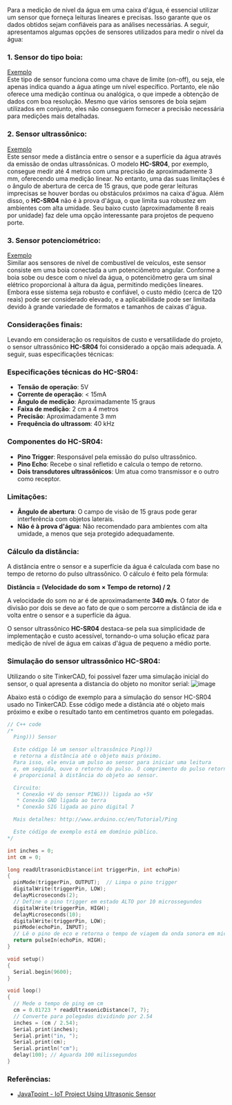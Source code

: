 Para a medição de nível da água em uma caixa d'água, é essencial utilizar um sensor que forneça leituras lineares e precisas. Isso garante que os dados obtidos sejam confiáveis para as análises necessárias. A seguir, apresentamos algumas opções de sensores utilizados para medir o nível da água:

### 1. Sensor do tipo boia:
[Exemplo](https://www.fermarc.com/produto/sensor-de-nivel-de-agua.html#:~:text=O%20sensor%20de%20n%C3%ADvel%20de,desloca%20um%20pouco%20o%20flutuador)  
Este tipo de sensor funciona como uma chave de limite (on-off), ou seja, ele apenas indica quando a água atinge um nível específico. Portanto, ele não oferece uma medição contínua ou analógica, o que impede a obtenção de dados com boa resolução. Mesmo que vários sensores de boia sejam utilizados em conjunto, eles não conseguem fornecer a precisão necessária para medições mais detalhadas.

### 2. Sensor ultrassônico:
[Exemplo](https://www.robocore.net/sensor-robo/sensor-de-distancia-ultrassonico-hc-sr04?gad_source=1&gclid=CjwKCAjw1NK4BhAwEiwAVUHPUM2qHLxETvUIdYOGJupQ2GE1Csmj0hMyS9Otl42UBp8TCn5XkkAFlRoC4wsQAvD_BwE)  
Este sensor mede a distância entre o sensor e a superfície da água através da emissão de ondas ultrassônicas. O modelo **HC-SR04**, por exemplo, consegue medir até 4 metros com uma precisão de aproximadamente 3 mm, oferecendo uma medição linear. No entanto, uma das suas limitações é o ângulo de abertura de cerca de 15 graus, que pode gerar leituras imprecisas se houver bordas ou obstáculos próximos na caixa d'água. Além disso, o **HC-SR04** não é à prova d'água, o que limita sua robustez em ambientes com alta umidade. Seu baixo custo (aproximadamente 8 reais por unidade) faz dele uma opção interessante para projetos de pequeno porte.

### 3. Sensor potenciométrico:
[Exemplo](https://produto.mercadolivre.com.br/MLB-1344418581-sensor-nivel-boia-bosch-civic-18-20-2012-2013-2014-2015-_JM#position%3D3%26search_layout%3Dstack%26type%3Ditem%26tracking_id%3Dc3022dd1-b3b7-4062-82dc-22f2bc8ecaa4)  
Similar aos sensores de nível de combustível de veículos, este sensor consiste em uma boia conectada a um potenciômetro angular. Conforme a boia sobe ou desce com o nível da água, o potenciômetro gera um sinal elétrico proporcional à altura da água, permitindo medições lineares. Embora esse sistema seja robusto e confiável, o custo médio (cerca de 120 reais) pode ser considerado elevado, e a aplicabilidade pode ser limitada devido à grande variedade de formatos e tamanhos de caixas d'água.

### Considerações finais:
Levando em consideração os requisitos de custo e versatilidade do projeto, o sensor ultrassônico **HC-SR04** foi considerado a opção mais adequada. A seguir, suas especificações técnicas:

### Especificações técnicas do HC-SR04:
- **Tensão de operação**: 5V
- **Corrente de operação**: < 15mA
- **Ângulo de medição**: Aproximadamente 15 graus
- **Faixa de medição**: 2 cm a 4 metros
- **Precisão**: Aproximadamente 3 mm
- **Frequência do ultrassom**: 40 kHz

### Componentes do HC-SR04:
- **Pino Trigger**: Responsável pela emissão do pulso ultrassônico.
- **Pino Echo**: Recebe o sinal refletido e calcula o tempo de retorno.
- **Dois transdutores ultrassônicos**: Um atua como transmissor e o outro como receptor.

### Limitações:
- **Ângulo de abertura**: O campo de visão de 15 graus pode gerar interferência com objetos laterais.
- **Não é à prova d'água**: Não recomendado para ambientes com alta umidade, a menos que seja protegido adequadamente.

### Cálculo da distância:
A distância entre o sensor e a superfície da água é calculada com base no tempo de retorno do pulso ultrassônico. O cálculo é feito pela fórmula:

**Distância = (Velocidade do som × Tempo de retorno) / 2**

A velocidade do som no ar é de aproximadamente **340 m/s**. O fator de divisão por dois se deve ao fato de que o som percorre a distância de ida e volta entre o sensor e a superfície da água.

O sensor ultrassônico **HC-SR04** destaca-se pela sua simplicidade de implementação e custo acessível, tornando-o uma solução eficaz para medição de nível de água em caixas d'água de pequeno a médio porte.

### Simulação do sensor ultrassônico HC-SR04:
Utilizando o site TinkerCAD, foi possivel fazer uma simulação inicial do sensor, o qual apresenta a distancia do objeto no monitor serial:
![image](https://github.com/user-attachments/assets/ccdfcfde-f5be-4639-b049-a577a22a9823)

Abaixo está o código de exemplo para a simulação do sensor HC-SR04 usado no TinkerCAD. Esse código mede a distância até o objeto mais próximo e exibe o resultado tanto em centímetros quanto em polegadas.

```cpp
// C++ code
/*
  Ping))) Sensor

  Este código lê um sensor ultrassônico Ping))) 
  e retorna a distância até o objeto mais próximo. 
  Para isso, ele envia um pulso ao sensor para iniciar uma leitura 
  e, em seguida, ouve o retorno do pulso. O comprimento do pulso retornado 
  é proporcional à distância do objeto ao sensor.

  Circuito:
   * Conexão +V do sensor PING))) ligada ao +5V
   * Conexão GND ligada ao terra
   * Conexão SIG ligada ao pino digital 7

  Mais detalhes: http://www.arduino.cc/en/Tutorial/Ping

  Este código de exemplo está em domínio público.
*/

int inches = 0;
int cm = 0;

long readUltrasonicDistance(int triggerPin, int echoPin)
{
  pinMode(triggerPin, OUTPUT);  // Limpa o pino trigger
  digitalWrite(triggerPin, LOW);
  delayMicroseconds(2);
  // Define o pino trigger em estado ALTO por 10 microssegundos
  digitalWrite(triggerPin, HIGH);
  delayMicroseconds(10);
  digitalWrite(triggerPin, LOW);
  pinMode(echoPin, INPUT);
  // Lê o pino de eco e retorna o tempo de viagem da onda sonora em microssegundos
  return pulseIn(echoPin, HIGH);
}

void setup()
{
  Serial.begin(9600);
}

void loop()
{
  // Mede o tempo de ping em cm
  cm = 0.01723 * readUltrasonicDistance(7, 7);
  // Converte para polegadas dividindo por 2.54
  inches = (cm / 2.54);
  Serial.print(inches);
  Serial.print("in, ");
  Serial.print(cm);
  Serial.println("cm");
  delay(100); // Aguarda 100 milissegundos
}
```
### Referências:
- [JavaTpoint - IoT Project Using Ultrasonic Sensor](https://www.javatpoint.com/iot-project-using-ultrasonic-sensor-arduino-distance-calculation)
